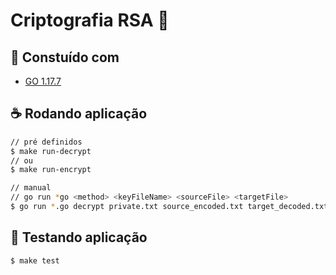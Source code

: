 # Criptografia RSA 🔐

## 🧱 Constuído com
* [GO 1.17.7](https://go.dev/)

## ☕ Rodando aplicação

```sh
// pré definidos
$ make run-decrypt
// ou
$ make run-encrypt

// manual 
// go run *go <method> <keyFileName> <sourceFile> <targetFile>
$ go run *.go decrypt private.txt source_encoded.txt target_decoded.txt
```

## 🧪 Testando aplicação

```sh
$ make test
```
